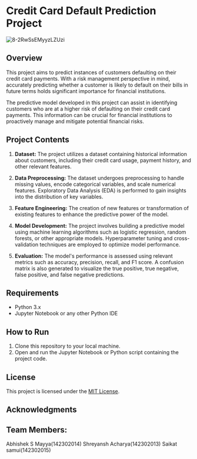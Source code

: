 # Credit Card Default Prediction Project

![8-2RwSsEMyyzLZUzi](https://github.com/ShreyanshAcharya/Credit_card_default_prediction/assets/59439172/9731e2c0-99b2-4791-b4bf-647d09b09356)


## Overview

This project aims to predict instances of customers defaulting on their credit card payments. With a risk management perspective in mind, accurately predicting whether a customer is likely to default on their bills in future terms holds significant importance for financial institutions.

The predictive model developed in this project can assist in identifying customers who are at a higher risk of defaulting on their credit card payments. This information can be crucial for financial institutions to proactively manage and mitigate potential financial risks.

## Project Contents

1. **Dataset:** The project utilizes a dataset containing historical information about customers, including their credit card usage, payment history, and other relevant features.

2. **Data Preprocessing:** The dataset undergoes preprocessing to handle missing values, encode categorical variables, and scale numerical features. Exploratory Data Analysis (EDA) is performed to gain insights into the distribution of key variables.

3. **Feature Engineering:** The creation of new features or transformation of existing features to enhance the predictive power of the model.

4. **Model Development:** The project involves building a predictive model using machine learning algorithms such as logistic regression, random forests, or other appropriate models. Hyperparameter tuning and cross-validation techniques are employed to optimize model performance.

5. **Evaluation:** The model's performance is assessed using relevant metrics such as accuracy, precision, recall, and F1 score. A confusion matrix is also generated to visualize the true positive, true negative, false positive, and false negative predictions.


## Requirements

- Python 3.x
- Jupyter Notebook or any other Python IDE

## How to Run

1. Clone this repository to your local machine.
2. Open and run the Jupyter Notebook or Python script containing the project code.

## License

This project is licensed under the [MIT License](LICENSE).

## Acknowledgments
## Team Members:
Abhishek S Mayya(142302014)
Shreyansh Acharya(142302013)
Saikat samui(142302015)


